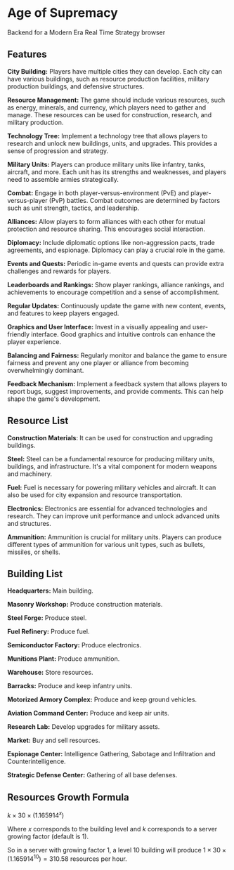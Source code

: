 # Age of Supremacy

Backend for a Modern Era Real Time Strategy browser

## Features

**City Building:** Players have multiple cities they can develop. Each city can have various buildings, such as resource production facilities, military production buildings, and defensive structures.

**Resource Management:** The game should include various resources, such as energy, minerals, and currency, which players need to gather and manage. These resources can be used for construction, research, and military production.

**Technology Tree:** Implement a technology tree that allows players to research and unlock new buildings, units, and upgrades. This provides a sense of progression and strategy.

**Military Units:** Players can produce military units like infantry, tanks, aircraft, and more. Each unit has its strengths and weaknesses, and players need to assemble armies strategically.

**Combat:** Engage in both player-versus-environment (PvE) and player-versus-player (PvP) battles. Combat outcomes are determined by factors such as unit strength, tactics, and leadership.

**Alliances:** Allow players to form alliances with each other for mutual protection and resource sharing. This encourages social interaction.

**Diplomacy:** Include diplomatic options like non-aggression pacts, trade agreements, and espionage. Diplomacy can play a crucial role in the game.

**Events and Quests:** Periodic in-game events and quests can provide extra challenges and rewards for players.

**Leaderboards and Rankings:** Show player rankings, alliance rankings, and achievements to encourage competition and a sense of accomplishment.

**Regular Updates:** Continuously update the game with new content, events, and features to keep players engaged.

**Graphics and User Interface:** Invest in a visually appealing and user-friendly interface. Good graphics and intuitive controls can enhance the player experience.

**Balancing and Fairness:** Regularly monitor and balance the game to ensure fairness and prevent any one player or alliance from becoming overwhelmingly dominant.

**Feedback Mechanism:** Implement a feedback system that allows players to report bugs, suggest improvements, and provide comments. This can help shape the game's development.

## Resource List

**Construction Materials**: It can be used for construction and upgrading buildings.

**Steel:** Steel can be a fundamental resource for producing military units, buildings, and infrastructure. It's a vital component for modern weapons and machinery.

**Fuel:** Fuel is necessary for powering military vehicles and aircraft. It can also be used for city expansion and resource transportation.

**Electronics:** Electronics are essential for advanced technologies and research. They can improve unit performance and unlock advanced units and structures.

**Ammunition:** Ammunition is crucial for military units. Players can produce different types of ammunition for various unit types, such as bullets, missiles, or shells.

## Building List

**Headquarters:** Main building.

**Masonry Workshop:** Produce construction materials.

**Steel Forge:** Produce steel.

**Fuel Refinery:** Produce fuel.

**Semiconductor Factory:** Produce electronics.

**Munitions Plant:** Produce ammunition.

**Warehouse:** Store resources.

**Barracks:** Produce and keep infantry units.

**Motorized Armory Complex:** Produce and keep ground vehicles.

**Aviation Command Center:** Produce and keep air units.

**Research Lab:** Develop upgrades for military assets.

**Market:** Buy and sell resources.

**Espionage Center:** Intelligence Gathering, Sabotage and Infiltration 
and Counterintelligence.

**Strategic Defense Center:** Gathering of all base defenses.

## Resources Growth Formula

$k \times 30 \times (1.165914^{x})$

Where $x$ corresponds to the building level and $k$ corresponds to a server growing factor (default is 1).

So in a server with growing factor 1, a level 10 building will produce $1 \times 30 \times (1.165914^{10}) = 310.58$ resources per hour.